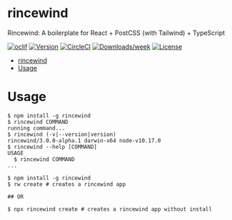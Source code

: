 # rincewind

Rincewind: A boilerplate for React + PostCSS (with Tailwind) + TypeScript

[![oclif](https://img.shields.io/badge/cli-oclif-brightgreen.svg)](https://oclif.io)
[![Version](https://img.shields.io/npm/v/rincewind.svg)](https://npmjs.org/package/rincewind)
[![CircleCI](https://circleci.com/gh/sw-yx/rincewind/tree/master.svg?style=shield)](https://circleci.com/gh/sw-yx/rincewind/tree/master)
[![Downloads/week](https://img.shields.io/npm/dw/rincewind.svg)](https://npmjs.org/package/rincewind)
[![License](https://img.shields.io/npm/l/rincewind.svg)](https://github.com/sw-yx/rincewind/blob/master/package.json)

<!-- toc -->
* [rincewind](#rincewind)
* [Usage](#usage)
<!-- tocstop -->

# Usage

<!-- usage -->
```sh-session
$ npm install -g rincewind
$ rincewind COMMAND
running command...
$ rincewind (-v|--version|version)
rincewind/3.0.0-alpha.1 darwin-x64 node-v10.17.0
$ rincewind --help [COMMAND]
USAGE
  $ rincewind COMMAND
...
```
<!-- usagestop -->

```sh-session
$ npm install -g rincewind
$ rw create # creates a rincewind app

## OR

$ npx rincewind create # creates a rincewind app without install
```
